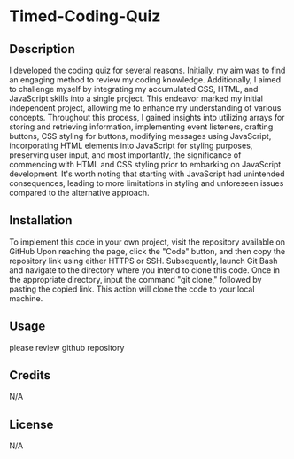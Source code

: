 # Timed-Coding-Quiz

## Description

I developed the coding quiz for several reasons. Initially, my aim was to find an engaging method to review my coding knowledge. Additionally, I aimed to challenge myself by integrating my accumulated CSS, HTML, and JavaScript skills into a single project. This endeavor marked my initial independent project, allowing me to enhance my understanding of various concepts. Throughout this process, I gained insights into utilizing arrays for storing and retrieving information, implementing event listeners, crafting buttons, CSS styling for buttons, modifying messages using JavaScript, incorporating HTML elements into JavaScript for styling purposes, preserving user input, and most importantly, the significance of commencing with HTML and CSS styling prior to embarking on JavaScript development. It's worth noting that starting with JavaScript had unintended consequences, leading to more limitations in styling and unforeseen issues compared to the alternative approach.

## Installation

To implement this code in your own project, visit the repository available on GitHub Upon reaching the page, click the "Code" button, and then copy the repository link using either HTTPS or SSH. Subsequently, launch Git Bash and navigate to the directory where you intend to clone this code. Once in the appropriate directory, input the command "git clone," followed by pasting the copied link. This action will clone the code to your local machine.

## Usage
please review github repository 



## Credits

N/A

## License

N/A
